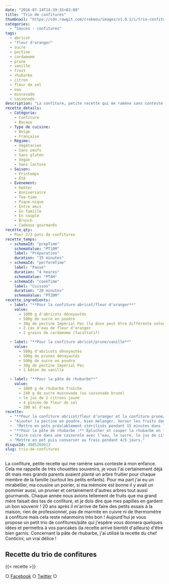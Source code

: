 ```yaml
---
date: "2016-07-14T14:39:35+02:00"
title: "Trio de confitures"
thumbnail: "https://cdn.rawgit.com/crokmou/images/v1.0.1/i/trio-confiture-crokmou-blog-culinaire.jpg"
categories:
  - "Sauces - confitures"
tags:
  - abricot
  - "fleur d'oranger"
  - sucre
  - pectine
  - cardamome
  - prune
  - vanille
  - fruit
  - rhubarbe
  - citron
  - fleur de sel
  - eau
  - muscovado
  - cassonade
description: "La confiture, petite recette qui me ramène sans conteste à mon enfance. Cela me rappelle de très chouettes souvenirs, je vous l'ai certainement déjà dit ..."
recette_details:
  - Catégorie:
    - Confiture
    - Bocaux
  - Type de cuisine:
    - Belge
    - Française
  - Régime:
    - Végétarien
    - Sans oeufs
    - Sans gluten
    - Vegan
    - Sans lactose
  - Saison:
    - Printemps
    - Été
  - Évènement:
    - Goûter
    - Anniversaire
    - Tea-time
    - Pique-nique
    - Entre amis
    - En famille
    - En couple
    - Brunch
    - Cadeaux gourmands
recette_qty:
  - Pour 2/3 pots de confitures
recette_temps:
  - schemaId: "prepTime"
    schemaValue: "PT10M"
    label: "Préparation"
    duration: "15 minutes"
  - schemaId: "performTime"
    label: "Pause"
    duration: "4 heures"
    schemaValue: "PT4H"
  - schemaId: "cookTime"
    label: "Cuisson"
    duration: "20 minutes"
    schemaValue: "PT20M"
recette_ingredients:
  - label: "**Pour la confiture abricot/fleur d'oranger**"
    value:
      - 1000 g d'abricots dénoyautés
      - 500g de sucre en poudre
      - 30g de pectine Impérial Pec (la dose peut être différente selon les marques)
      - 2 càs d'eau de fleur d'oranger
      - 2 grains de cardamome (facultatif)

  - label: "**Pour la confiture abricot/prune/vanille**"
    value:
      - 500g d'abricots dénoyautés
      - 500g de prunes dénoyautés
      - 500g de sucre en poudre
      - 30g de pectine Impérial Pec
      - 1 bâton de vanille

  - label: "**Pour la pâte de rhubarbe**"
    value:
      - 1000 g de rhubarbe fraîche
      - 240 g de sucre muscovado (ou cassonade brune)
      - le jus de 2 citrons jaune
      - 4 pincée de fleur de sel
      - 200 ml d'eau
recette:
  - "**Pour la confiture abricot/fleur d’oranger et la confiture prune/abricot/vanille :** laver les fruits, les couper en deux et enlever le noyau. Dans un saladier, verser le sucre sur les fruits et ajouter la fleur d’oranger et/ou la vanille selon la recette. Mélanger avec les mains et laisser macérer pendant 2/3h à température ambiante."
  - "Ajouter la pectine en poudre, bien mélanger. Verser les fruits dans une casserole et faire cuire à feu doux pendant 20/30 minutes environ. Enlever la mousse au fur et à mesure qu’elle se forme. Pour vérifier si votre confiture est prête, verser une petite goutte sur une soucoupe préalablement mise au frais, si lorsque vous penchez la soucoupe la goutte ne coule pas, votre confiture est prête ! (Pour ceux qui n’aiment pas les morceaux, comme moi, mixer avant de mettre en pots)"
  -  "Mettre en pots préalablement stérilisés pendant 15 minutes dans l’eau bouillante. Bien fermer et retourner le pot."
  - "**Pour la pâte de rhubarbe :** Éplucher et couper la rhubarbe en tronçons, eux même coupés en deux dans le sens de la longueur par après."
  - "Faire cuire dans une casserole avec l’eau, le sucre, le jus de citron et la fleur de sel pendant 25/30 minutes environ. Remuer régulièrement et ne pas hésiter à écraser un peu la rhubarbe avec la spatule. La compotée doit rester humide/crémeuse mais toute l’eau doit être évaporée. La texture doit être assez ferme."
  - "Mettre en pot puis conserver au frais pendant 4/5 jours."
disqusId: 4985260613
slug: trio-de-confitures
---
```


La confiture, petite recette qui me ramène sans conteste à mon enfance. Cela me rappelle de très chouettes souvenirs, je vous l'ai certainement déjà dit mais mes grands parents avaient planté un arbre fruitier pour chaque membre de la famille (surtout les petits enfants). Pour ma part j'ai eu un mirabellier, ma cousine un poirier, si ma mémoire est bonne il y avait un pommier aussi, un prunier et certainement d'autres arbres tout aussi gourmands. Chaque année nous avions tellement de fruits que ma grand mère faisait des tas de confiture, et je dois dire que mes papilles en gardent un bon souvenir ! 20 ans après il m'arrive de faire des petits essais à la maison, rien de professionnel, pas de marmite en cuivre ni de thermomètre à confiture mais cela reste néanmoins très bon ! Aujourd'hui je vous propose un petit trio de confitures/pâte qui j'espère vous donnera quelques idées et permettra à vos pancakes (la recette arrive bientôt d'ailleurs) d'être bien garnis. Concernant la pâte de rhubarbe, j'ai utilisé la recette du chef Conticini, un vrai délice !

## **Recette du trio de confitures**

{{< recette >}}

○ [Facebook](https://www.facebook.com/crokmou.blog) ○ [Twitter](https://twitter.com/Crokmou) ○
